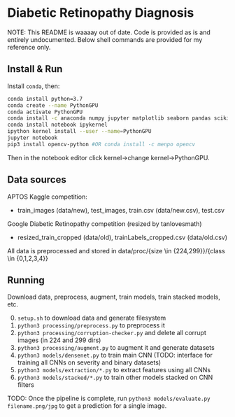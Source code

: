 
# Diabetic Retinopathy Diagnosis

NOTE: This README is waaaay out of date. Code is provided as is and entirely undocumented. Below shell commands are provided for my reference only.

## Install & Run
Install `conda`, then:

```sh
conda install python=3.7
conda create --name PythonGPU
conda activate PythonGPU
conda install -c anaconda numpy jupyter matplotlib seaborn pandas scikit-learn tensorflow-gpu cuda-toolkit=9.0
conda install notebook ipykernel
ipython kernel install --user --name=PythonGPU
jupyter notebook
pip3 install opencv-python #OR conda install -c menpo opencv
```

Then in the notebook editor click kernel->change kernel->PythonGPU.

## Data sources

APTOS Kaggle competition:

 - train_images (data/new), test_images, train.csv (data/new.csv), test.csv

Google Diabetic Retinopathy competition (resized by tanlovesmath)

 - resized_train_cropped (data/old), trainLabels_cropped.csv (data/old.csv)

All data is preprocessed and stored in data/proc/{size \\in {224,299}}/{class \\in {0,1,2,3,4}}

## Running

Download data, preprocess, augment, train models, train stacked models, etc.

0. `setup.sh` to download data and generate filesystem
0. `python3 processing/preprocess.py` to preprocess it
0. `python3 processing/corruption-checker.py` and delete all corrupt images (in 224 and 299 dirs)
0. `python3 processing/augment.py` to augment it and generate datasets
0. `python3 models/densenet.py` to train main CNN (TODO: interface for training all CNNs on severity and binary datasets)
0. `python3 models/extraction/*.py` to extract features using all CNNs
0. `python3 models/stacked/*.py` to train other models stacked on CNN filters

TODO: Once the pipeline is complete, run `python3 models/evaluate.py filename.png/jpg` to get a prediction for a single image.
